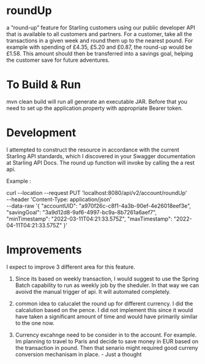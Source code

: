 # roundUp
a “round-up” feature for Starling customers using our public
developer API that is available to all customers and partners.
For a customer, take all the transactions in a given week and round them up to the nearest
pound. For example with spending of £4.35, £5.20 and £0.87, the round-up would be £1.58.
This amount should then be transferred into a savings goal, helping the customer save for
future adventures.

# To Build & Run
mvn clean build will run all generate an executable JAR. Before that you need to set up the application.property with appropriate Bearer token.

# Development
I attempted to construct the resource in accordance with the current Starling API standards, which I discovered in your Swagger documentation at Starling API Docs. The round up function will invoke by calling the a rest api.

Example : 

curl --location --request PUT 'localhost:8080/api/v2/account/roundUp' \
--header 'Content-Type: application/json' \
--data-raw '{
    "accountUID": "a970f26c-c8f1-4a3b-90ef-4e26018eef3e",
    "savingGoal": "3a9d12d8-9af6-4997-bc9a-8b7261a6aef7",
    "minTimestamp": "2022-03-11T04:21:33.575Z",
    "maxTimestamp": "2022-04-11T04:21:33.575Z"
}'



# Improvements

I expect to improve 3 different area for this feature.

1) Since its based on weekly transaction, I would suggest to use the Spring Batch capability to run as weekly job by the sheduler. 
   In that way we can avoivd the manual trigger of api. It will automated completely.
   
2) common idea to calucalet the round up for different currency. I did the calcalution based on the pence. I did not implement this since it would have taken a significant amount of time and would have primarily similar to the one now.

3) Currency excahnge need to be consider in to the account. For example. Im planning to travel to Paris and decide to save money in EUR based on the transaction in 
   pound. Then that senario might required good curreny conversion mechanisam in place. - Just a thought



